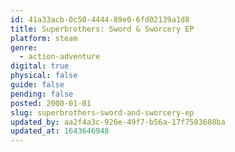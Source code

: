 ```yaml
---
id: 41a33acb-0c50-4444-89e0-6fd02139a1d8
title: Superbrothers: Sword & Sworcery EP
platform: steam
genre:
  - action-adventure
digital: true
physical: false
guide: false
pending: false
posted: 2000-01-01
slug: superbrothers-sword-and-sworcery-ep
updated_by: aa2f4a3c-926e-49f7-b56a-17f7503608ba
updated_at: 1643646948
---
```

